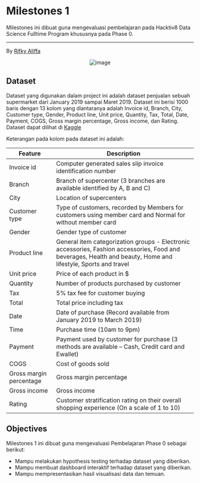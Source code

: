 # Milestones 1

Milestones ini dibuat guna mengevaluasi pembelajaran pada Hacktiv8 Data Science Fulltime Program khususnya pada Phase 0.

---

By [Rifky Aliffa](https://github.com/Penzragon)

<p align="center">
  <img src="https://media.istockphoto.com/vectors/startup-team-with-laptops-analyzing-growth-chart-vector-id1289357584?b=1&k=20&m=1289357584&s=612x612&w=0&h=oMu9hsXiqR5HR42ShjYYMG1x9sbZMbOHOkD2UbNLAKk=" alt="image"/>
</p>

## Dataset

Dataset yang digunakan dalam project ini adalah dataset penjualan sebuah supermarket dari January 2019 sampai Maret 2019. Dataset ini berisi 1000 baris dengan 13 kolom yang diantaranya adalah Invoice id, Branch, City, Customer type, Gender, Product line, Unit price, Quantity, Tax, Total, Date, Payment, COGS, Gross margin percentage, Gross income, dan Rating. Dataset dapat dilihat di [Kaggle](https://www.kaggle.com/aungpyaeap/supermarket-sales)

Keterangan pada kolom pada dataset ini adalah:

| Feature                 | Description                                                                                                                                                    |
| ----------------------- | -------------------------------------------------------------------------------------------------------------------------------------------------------------- |
| Invoice id              | Computer generated sales slip invoice identification number                                                                                                    |
| Branch                  | Branch of supercenter (3 branches are available identified by A, B and C)                                                                                      |
| City                    | Location of supercenters                                                                                                                                       |
| Customer type           | Type of customers, recorded by Members for customers using member card and Normal for without member card                                                      |
| Gender                  | Gender type of customer                                                                                                                                        |
| Product line            | General item categorization groups - Electronic accessories, Fashion accessories, Food and beverages, Health and beauty, Home and lifestyle, Sports and travel |
| Unit price              | Price of each product in $                                                                                                                                     |
| Quantity                | Number of products purchased by customer                                                                                                                       |
| Tax                     | 5% tax fee for customer buying                                                                                                                                 |
| Total                   | Total price including tax                                                                                                                                      |
| Date                    | Date of purchase (Record available from January 2019 to March 2019)                                                                                            |
| Time                    | Purchase time (10am to 9pm)                                                                                                                                    |
| Payment                 | Payment used by customer for purchase (3 methods are available – Cash, Credit card and Ewallet)                                                                |
| COGS                    | Cost of goods sold                                                                                                                                             |
| Gross margin percentage | Gross margin percentage                                                                                                                                        |
| Gross income            | Gross income                                                                                                                                                   |
| Rating                  | Customer stratification rating on their overall shopping experience (On a scale of 1 to 10)                                                                    |

## Objectives

Milestones 1 ini dibuat guna mengevaluasi Pembelajaran Phase 0 sebagai berikut:

- Mampu melakukan hypothesis testing terhadap dataset yang diberikan.
- Mampu membuat dashboard interaktif terhadap dataset yang diberikan.
- Mampu mempresentasikan hasil visualisasi data dan temuan.

